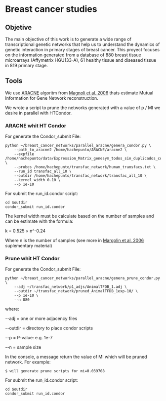# Breast cancer studies

## Objetive

<p>The main objective of this work is to generate a wide range of transcriptional genetic networks that help us to understand the dynamics of genetic interaction in primary stages of breast cancer. This proyect focuses on the information generated from a database of 880 breast tissue microarrays (Affymetrix HGU133-A), 61 healthy tissue and diseased tissue in 819 primary stage.</p>

## Tools

<p>We use <a href="http://wiki.c2b2.columbia.edu/califanolab/index.php/Software/ARACNE">ARACNE</a> algoritm from <a href="http://www.nature.com/nprot/journal/v1/n2/full/nprot.2006.106.html">Magnoli et al. 2006</a> thats estimate Mutual Information for Gene Network reconstruction.</p>

<p>We wrote a script to prune the networks generated with a value of p / MI we desire in parallel with HTCondor.</p>

### ARACNE whit HT Condor

<p>For generate the Condor_submit File:</p>

```
python ~/breast_cancer_networks/parallel_aracne/genera_condor.py \
	--path_to_aracne2 /home/hachepunto/ARACNE/aracne2 \
	--expfile /home/hachepunto/data/Expression_Matrix_genesym_todos_sin_duplicados_colapsed.txt \
	--probes /home/hachepunto/transfac_network/human_transfacs.txt \
	--run_id transfac_all_10 \
	--outdir /home/hachepunto/transfac_network/transfac_all_10 \
	--kernel_width 0.10 \
	--p 1e-10
```

<p>For submit the run_id.condor script:</p>

<pre><code>cd $outdir
condor_submit run_id.condor
</code></pre>

<p> The kernel width must be calculate based on the number of samples and can be estimate with the formula:</p>

k = 0.525 × n^-0.24

<p>Where n is the number of samples (see more in <a href="http://www.nature.com/nprot/journal/v1/n2/full/nprot.2006.106.html">  Margolin et al. 2006</a> suplementary material)</p>

### Prune whit HT Condor

<p>For generate the Condor_submit File:</p>

```
python ~/breast_cancer_networks/parallel_aracne/genera_prune_condor.py \
	--adj ~/transfac_network/p1_adjs/AnimalTFDB_1.adj \
	--outdir ~/transfac_network/pruned_AnimalTFDB_1exp-10/ \
	--p 1e-10 \
	--n 880
```


<p>where:
	<p>--adj = one or more adjacency files
	<p>--outdir = directory to place condor scripts
	<p>--p = P-value: e.g. 1e-7
	<p>--n = sample size</p>


<p>In the console, a message return the value of MI which will be pruned network. For example:</p>

<pre><code>$ will generate prune scripts for mi=0.039708</code></pre>

<p>For submit the run_id.condor script:</p>

```
cd $outdir
condor_submit run_id.condor
```

